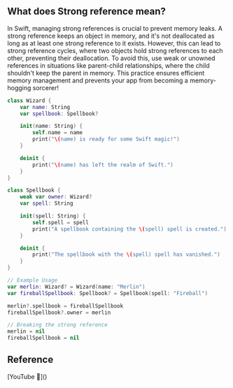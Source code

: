 ## What does Strong reference mean?

In Swift, managing strong references is crucial to prevent memory leaks. A strong reference keeps an object in memory, and it's not deallocated as long as at least one strong reference to it exists. However, this can lead to strong reference cycles, where two objects hold strong references to each other, preventing their deallocation. To avoid this, use weak or unowned references in situations like parent-child relationships, where the child shouldn't keep the parent in memory. This practice ensures efficient memory management and prevents your app from becoming a memory-hogging sorcerer!

```swift
class Wizard {
    var name: String
    var spellbook: Spellbook?

    init(name: String) {
        self.name = name
        print("\(name) is ready for some Swift magic!")
    }

    deinit {
        print("\(name) has left the realm of Swift.")
    }
}

class Spellbook {
    weak var owner: Wizard?
    var spell: String

    init(spell: String) {
        self.spell = spell
        print("A spellbook containing the \(spell) spell is created.")
    }

    deinit {
        print("The spellbook with the \(spell) spell has vanished.")
    }
}

// Example Usage
var merlin: Wizard? = Wizard(name: "Merlin")
var fireballSpellbook: Spellbook? = Spellbook(spell: "Fireball")

merlin?.spellbook = fireballSpellbook
fireballSpellbook?.owner = merlin

// Breaking the strong reference
merlin = nil
fireballSpellbook = nil
```

## Reference

[YouTube 👀]\(\)